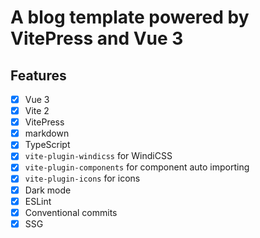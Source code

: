 # A blog template powered by VitePress and Vue 3

## Features

- [x] Vue 3
- [x] Vite 2
- [x] VitePress
- [x] markdown
- [x] TypeScript
- [x] `vite-plugin-windicss` for WindiCSS
- [x] `vite-plugin-components` for component auto importing
- [x] `vite-plugin-icons` for icons
- [x] Dark mode
- [x] ESLint
- [x] Conventional commits
- [x] SSG
